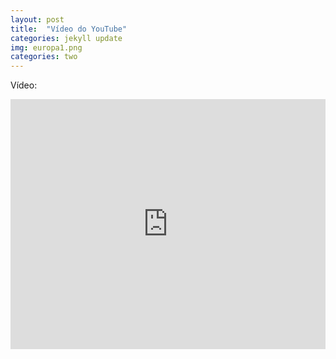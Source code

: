 ```yaml
---
layout: post
title:  "Vídeo do YouTube"
categories: jekyll update
img: europa1.png
categories: two
---
```


Vídeo:

<div class='embed-container'><iframe style="width: 100% !important; height: 400px" src='https://www.youtube.com/embed/PxLJg6v-u2k' frameborder='0' allowfullscreen></iframe></div>
